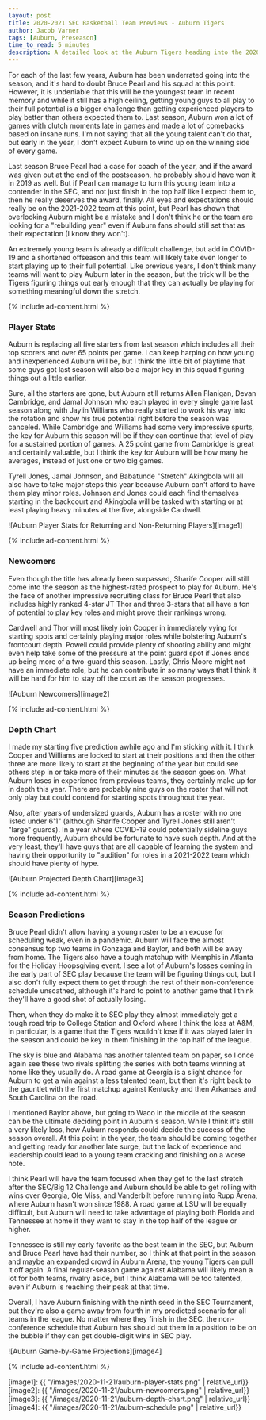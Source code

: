 ```yaml
---
layout: post
title: 2020-2021 SEC Basketball Team Previews - Auburn Tigers
author: Jacob Varner
tags: [Auburn, Preseason]
time_to_read: 5 minutes
description: A detailed look at the Auburn Tigers heading into the 2020-2021 college basketball season including game-by-game predictions, a statistical team overview, newcomers, and a projected depth chart.
---
```


For each of the last few years, Auburn has been underrated going into the season, and it's hard to doubt Bruce Pearl and his squad at this point. However, it is undeniable that this will be the youngest team in recent memory and while it still has a high ceiling, getting young guys to all play to their full potential is a bigger challenge than getting experienced players to play better than others expected them to. Last season, Auburn won a lot of games with clutch moments late in games and made a lot of comebacks based on insane runs. I'm not saying that all the young talent can't do that, but early in the year, I don't expect Auburn to wind up on the winning side of every game.

Last season Bruce Pearl had a case for coach of the year, and if the award was given out at the end of the postseason, he probably should have won it in 2019 as well. But if Pearl can manage to turn this young team into a contender in the SEC, and not just finish in the top half like I expect them to, then he really deserves the award, finally. All eyes and expectations should really be on the 2021-2022 team at this point, but Pearl has shown that overlooking Auburn might be a mistake and I don't think he or the team are looking for a "rebuilding year" even if Auburn fans should still set that as their expectation (I know they won't).

An extremely young team is already a difficult challenge, but add in COVID-19 and a shortened offseason and this team will likely take even longer to start playing up to their full potential. Like previous years, I don't think many teams will want to play Auburn later in the season, but the trick will be the Tigers figuring things out early enough that they can actually be playing for something meaningful down the stretch.

{% include ad-content.html %}

### Player Stats

Auburn is replacing all five starters from last season which includes all their top scorers and over 65 points per game. I can keep harping on how young and inexperienced Auburn will be, but I think the little bit of playtime that some guys got last season will also be a major key in this squad figuring things out a little earlier.

Sure, all the starters are gone, but Auburn still returns Allen Flanigan, Devan Cambridge, and Jamal Johnson who each played in every single game last season along with Jaylin Williams who really started to work his way into the rotation and show his true potential right before the season was canceled. While Cambridge and Williams had some very impressive spurts, the key for Auburn this season will be if they can continue that level of play for a sustained portion of games. A 25 point game from Cambridge is great and certainly valuable, but I think the key for Auburn will be how many he averages, instead of just one or two big games.

Tyrell Jones, Jamal Johnson, and Babatunde "Stretch" Akingbola will all also have to take major steps this year because Auburn can't afford to have them play minor roles. Johnson and Jones could each find themselves starting in the backcourt and Akingbola will be tasked with starting or at least playing heavy minutes at the five, alongside Cardwell.

![Auburn Player Stats for Returning and Non-Returning Players][image1]

{% include ad-content.html %}

### Newcomers

Even though the title has already been surpassed, Sharife Cooper will still come into the season as the highest-rated prospect to play for Auburn. He's the face of another impressive recruiting class for Bruce Pearl that also includes highly ranked 4-star JT Thor and three 3-stars that all have a ton of potential to play key roles and might prove their rankings wrong.

Cardwell and Thor will most likely join Cooper in immediately vying for starting spots and certainly playing major roles while bolstering Auburn's frontcourt depth. Powell could provide plenty of shooting ability and might even help take some of the pressure at the point guard spot if Jones ends up being more of a two-guard this season. Lastly, Chris Moore might not have an immediate role, but he can contribute in so many ways that I think it will be hard for him to stay off the court as the season progresses.

![Auburn Newcomers][image2]

{% include ad-content.html %}

### Depth Chart

I made my starting five prediction awhile ago and I'm sticking with it. I think Cooper and Williams are locked to start at their positions and then the other three are more likely to start at the beginning of the year but could see others step in or take more of their minutes as the season goes on. What Auburn loses in experience from previous teams, they certainly make up for in depth this year. There are probably nine guys on the roster that will not only play but could contend for starting spots throughout the year.

Also, after years of undersized guards, Auburn has a roster with no one listed under 6'1" (although Sharife Cooper and Tyrell Jones still aren't "large" guards). In a year where COVID-19 could potentially sideline guys more frequently, Auburn should be fortunate to have such depth. And at the very least, they'll have guys that are all capable of learning the system and having their opportunity to "audition" for roles in a 2021-2022 team which should have plenty of hype.

![Auburn Projected Depth Chart][image3]

{% include ad-content.html %}

### Season Predictions

Bruce Pearl didn't allow having a young roster to be an excuse for scheduling weak, even in a pandemic. Auburn will face the almost consensus top two teams in Gonzaga and Baylor, and both will be away from home. The Tigers also have a tough matchup with Memphis in Atlanta for the Holiday Hoopsgiving event. I see a lot of Auburn's losses coming in the early part of SEC play because the team will be figuring things out, but I also don't fully expect them to get through the rest of their non-conference schedule unscathed, although it's hard to point to another game that I think they'll have a good shot of actually losing.

Then, when they do make it to SEC play they almost immediately get a tough road trip to College Station and Oxford where I think the loss at A&M, in particular, is a game that the Tigers wouldn't lose if it was played later in the season and could be key in them finishing in the top half of the league.

The sky is blue and Alabama has another talented team on paper, so I once again see these two rivals splitting the series with both teams winning at home like they usually do. A road game at Georgia is a slight chance for Auburn to get a win against a less talented team, but then it's right back to the gauntlet with the first matchup against Kentucky and then Arkansas and South Carolina on the road.

I mentioned Baylor above, but going to Waco in the middle of the season can be the ultimate deciding point in Auburn's season. While I think it's still a very likely loss, how Auburn responds could decide the success of the season overall. At this point in the year, the team should be coming together and getting ready for another late surge, but the lack of experience and leadership could lead to a young team cracking and finishing on a worse note.

I think Pearl will have the team focused when they get to the last stretch after the SEC/Big 12 Challenge and Auburn should be able to get rolling with wins over Georgia, Ole Miss, and Vanderbilt before running into Rupp Arena, where Auburn hasn't won since 1988. A road game at LSU will be equally difficult, but Auburn will need to take advantage of playing both Florida and Tennessee at home if they want to stay in the top half of the league or higher.

Tennessee is still my early favorite as the best team in the SEC, but Auburn and Bruce Pearl have had their number, so I think at that point in the season and maybe an expanded crowd in Auburn Arena, the young Tigers can pull it off again. A final regular-season game against Alabama will likely mean a lot for both teams, rivalry aside, but I think Alabama will be too talented, even if Auburn is reaching their peak at that time.

Overall, I have Auburn finishing with the ninth seed in the SEC Tournament, but they're also a game away from fourth in my predicted scenario for all teams in the league. No matter where they finish in the SEC, the non-conference schedule that Auburn has should put them in a position to be on the bubble if they can get double-digit wins in SEC play.

![Auburn Game-by-Game Projections][image4]

{% include ad-content.html %}

[image1]: {{ "/images/2020-11-21/auburn-player-stats.png" | relative_url}}
[image2]: {{ "/images/2020-11-21/auburn-newcomers.png" | relative_url}}
[image3]: {{ "/images/2020-11-21/auburn-depth-chart.png" | relative_url}}
[image4]: {{ "/images/2020-11-21/auburn-schedule.png" | relative_url}}
